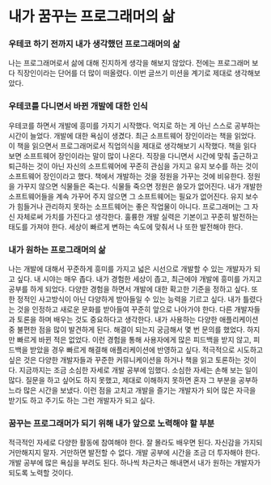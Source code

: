 # 내가 꿈꾸는 프로그래머의 삶

### 우테코 하기 전까지 내가 생각했던 프로그래머의 삶
나는 프로그래머로서 삶에 대해 진지하게 생각을 해보지 않았다. 
전에는 프로그래머 보다 직장인이라는 단어를 더 많이 떠올렸다. 
이번 글쓰기 미션을 계기로 제대로 생각해보았다. 

### 우테코를 다니면서 바뀐 개발에 대한 인식
우테코를 하면서 개발에 흥미를 가지기 시작했다. 
억지로 하는 게 아닌 스스로 공부하는 시간이 늘었다. 
개발에 대한 욕심이 생겼다. 
최근 소프트웨어 장인이라는 책을 읽었다. 
이 책을 읽으면서 프로그래머로서 직업의식을 제대로 생각해보기 시작했다. 
책을 읽다 보면 소프트웨어 장인이라는 말이 많이 나온다. 
직장을 다니면서 시간에 맞춰 출근하고 퇴근하는 것이 아닌 자신의 소프트웨어에 꾸준히 관심을 가지고 유지 보수를 하는 것이 소프트웨어 장인이라고 했다.
책에서 개발하는 것을 정원을 가꾸는 것에 비유한다. 
정원을 가꾸지 않으면 식물들은 죽는다. 
식물들 죽으면 정원은 쓸모가 없어진다. 
내가 개발한 소프트웨어들을 계속 가꾸어 주지 않으면 그 소프트웨어는 필요가 없어진다.
유지 보수가 힘들거나 관리하지 못하는 소프트웨어는 좋은 작업물이 아니다. 
프로그래머는 그 자신 자체로써 가치를 가진다고 생각한다. 
훌륭한 개발 실력은 기본이고 꾸준히 발전하는 태도를 가져야 한다. 
세상이 빠르게 변하는 속도에 맞춰서 나 또한 발전해야 한다. 

### 내가 원하는 프로그래머의 삶
나는 개발에 대해서 꾸준하게 흥미를 가지고 넓은 시선으로 개발할 수 있는 개발자가 되고 싶다.
내 시야는 매우 좁다. 
내가 경험한 세상이 좁고, 최근에야 개발에 흥미를 가지고 공부를 하게 되었다. 
다양한 경험을 하면서 개발에 대한 확고한 기준을 정하고 싶다. 
또한 정적인 사고방식이 아닌 다양하게 받아들일 수 있는 능력을 기르고 싶다. 
내가 틀렸다는 것을 인정하고 새로운 문화를 받아들여 꾸준히 앞으로 나아가야 한다. 
다른 개발자들과 토론을 하며 배우는 것도 중요하다고 생각한다. 
내가 사용하는 다양한 애플리케이션 중 불편한 점을 많이 발견하게 된다. 
해결이 되는지 궁금해서 몇 번 문의를 했었다. 
하지만 빠르게 바뀐 적은 없었다. 
이런 경험을 통해 사용자에게 많은 피드백을 받지 않고, 피드백을 받았을 경우 빠르게 해결해 애플리케이션에 반영하고 싶다. 
적극적으로 시도하고 싶은 것은 다양한 개발자들과 꾸준한 커뮤니케이션을 하거나 책을 읽고 토론하는 것이다. 
지금까지는 조금 소심한 자세로 개발 공부에 임했다. 
소심한 자세는 손해 보는 일이 많다. 
질문을 하고 싶어도 하지 못했고, 제대로 이해하지 못하면 혼자 그 부분을 공부하느라 많은 시간을 보냈다. 
이런 점을 고치고 개발을 즐기는 개발자가 되어 많은 자극을 받기도 하고 주기도 하는 그런 개발자가 되고 싶다.

### 꿈꾸는 프로그래머가 되기 위해 내가 앞으로 노력해야 할 부분
적극적인 자세로 다양한 활동에 참여해야 한다. 
잘 몰라도 배우면 된다. 
자신감을 가지되 거만해지지 말자.
거만하면 발전할 수 없다. 
개발 공부에 시간을 조금 더 투자해야 한다. 
개발 공부에 많은 욕심을 부려도 된다. 
하나씩 차근차근 해내면서 내가 원하는 개발자가 되도록 노력할 것이다. 
